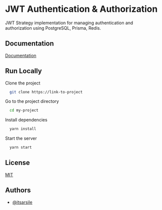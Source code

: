 
# JWT Authentication & Authorization

JWT Strategy implementation for managing authentication and authorization using PostgreSQL, Prisma, Redis.
## Documentation

[Documentation](https://linktodocumentation)


## Run Locally

Clone the project

```bash
  git clone https://link-to-project
```

Go to the project directory

```bash
  cd my-project
```

Install dependencies

```bash
  yarn install
```

Start the server

```bash
  yarn start
```


## License

[MIT](https://choosealicense.com/licenses/mit/)


## Authors

- [@itsarsile](https://www.github.com/itsarsile)

